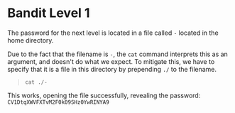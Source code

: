 # Bandit Level 1

The password for the next level is located in a file called `-` located in the home directory.

Due to the fact that the filename is `-`, the `cat` command interprets this as an argument, and doesn't do what we expect.  To mitigate this, we have to specify that it is a file in this directory by prepending `./` to the filename.
> `cat ./-`

This works, opening the file successfully, revealing the password: `CV1DtqXWVFXTvM2F0k09SHz0YwRINYA9`
